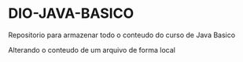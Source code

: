 # DIO-JAVA-BASICO
Repositorio para armazenar todo o conteudo do curso de Java Basico

Alterando o conteudo de um arquivo de forma local
